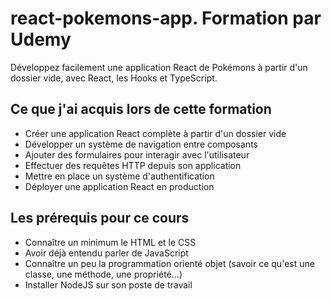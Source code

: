 # react-pokemons-app. Formation par Udemy

Développez facilement une application React de Pokémons à partir d'un dossier vide, avec React, les Hooks et TypeScript.
## Ce que j'ai acquis lors de cette formation

- Créer une application React complète à partir d'un dossier vide
- Développer un système de navigation entre composants
- Ajouter des formulaires pour interagir avec l'utilisateur
- Effectuer des requêtes HTTP depuis son application
- Mettre en place un système d'authentification
- Déployer une application React en production

## Les prérequis pour ce cours

- Connaître un minimum le HTML et le CSS
- Avoir déjà entendu parler de JavaScript
- Connaître un peu la programmation orienté objet (savoir ce qu'est une classe, une méthode, une propriété...)
- Installer NodeJS sur son poste de travail
